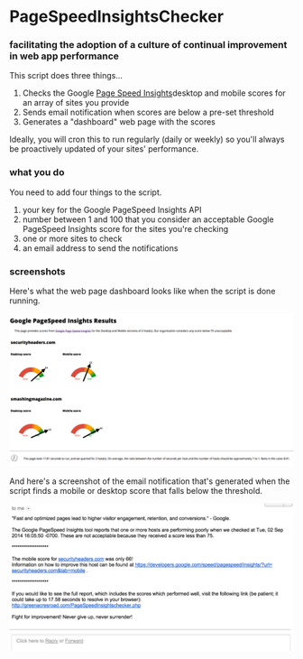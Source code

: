 # PageSpeedInsightsChecker



### facilitating the adoption of a culture of continual improvement in web app performance

This script does three things...

1. Checks the Google [Page Speed Insights](https://developers.google.com/speed/pagespeed/insights/)desktop and mobile scores for an array of sites you provide
2. Sends email notification when scores are below a pre-set threshold
3. Generates a "dashboard" web page with the scores

Ideally, you will cron this to run regularly (daily or weekly) so you'll always be proactively updated of your sites' performance.

### what you do

You need to add four things to the script.

1. your key for the Google PageSpeed Insights API
2. number between 1 and 100 that you consider an acceptable Google PageSpeed Insights score for the sites you're checking
3. one or more sites to check
4. an email address to send the notifications


### screenshots

Here's what the web page dashboard looks like when the script is done running.

![example of PageSpeedInsightsChecker dashboard](https://github.com/cqueern/PageSpeedInsightsChecker/blob/master/PSIC-dashboard-example.png)

And here's a screenshot of the email notification that's generated when the script finds a mobile or desktop score that falls below the threshold.

![example of PageSpeedInsightsChecker email notification](https://github.com/cqueern/PageSpeedInsightsChecker/blob/master/PSIC-email-notification-example.png)



